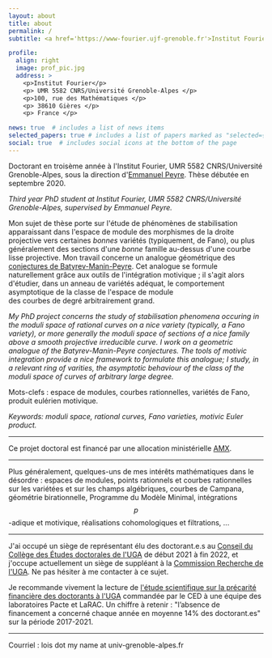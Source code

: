 ```yaml
---
layout: about
title: about
permalink: /
subtitle: <a href='https://www-fourier.ujf-grenoble.fr'>Institut Fourier</a>,  <a href='https://www.univ-grenoble-alpes.fr/'>Université Grenoble-Alpes</a>. 

profile:
  align: right
  image: prof_pic.jpg
  address: >
    <p>Institut Fourier</p>
    <p> UMR 5582 CNRS/Université Grenoble-Alpes </p>
    <p>100, rue des Mathématiques </p>
    <p> 38610 Gières </p>
    <p> France </p>

news: true  # includes a list of news items
selected_papers: true # includes a list of papers marked as "selected={true}"
social: true  # includes social icons at the bottom of the page
---
```


Doctorant en troisème année à l'Institut Fourier, UMR 5582 CNRS/Université Grenoble-Alpes, sous la direction d'<a href="https://www-fourier.univ-grenoble-alpes.fr/~peyre">Emmanuel Peyre</a>.
Thèse débutée en septembre 2020.

<i> Third year PhD student at Institut Fourier, UMR 5582 CNRS/Université Grenoble-Alpes,
supervised by Emmanuel Peyre. </i>

Mon sujet de thèse porte sur l'étude de phénomènes de stabilisation apparaissant dans l'espace de module des morphismes
de la droite projective vers certaines <i>bonnes</i>  variétés (typiquement, de Fano),
ou plus généralement des sections d'une <i>bonne</i>  famille au-dessus d'une courbe lisse projective.
Mon travail concerne un analogue géométrique des <a href="https://en.wikipedia.org/wiki/Manin_conjecture"  > conjectures de Batyrev-Manin-Peyre</a>.
Cet analogue se formule naturellement grâce aux outils de l'intégration motivique ;
il s'agit alors d'étudier, dans un anneau de variétés adéquat, le comportement asymptotique de la classe de l'espace de module  
des courbes de degré arbitrairement grand.
<br/>

<i>My PhD project concerns the study of stabilisation phenomena occuring in the moduli space of rational curves on a <i>nice variety</i> (typically, a Fano variety), 
or more generally the moduli space of sections of a <i>nice family</i> above a smooth projective irreducible curve.
I work on a geometric analogue of the Batyrev-Manin-Peyre conjectures.
The tools of motivic integration provide a nice framework to formulate this analogue;
I study, in a relevant ring of varities, the asymptotic behaviour of the class of the moduli space of curves of arbitrary large degree. </i>


Mots-clefs : espace de modules, courbes rationnelles, variétés de Fano, produit eulérien motivique.<br/>

<i> Keywords: moduli space, rational curves, Fano varieties, motivic Euler product. </i>

----- 

Ce projet doctoral est financé par une allocation ministérielle <a href="https://www.polytechnique.edu">AMX</a>.

----- 

Plus généralement, quelques-uns de mes intérêts mathématiques dans le désordre : 
espaces de modules, 
points rationnels et courbes rationnelles
sur les variétées
et sur les champs algébriques,
courbes de Campana,
géométrie birationnelle,
Programme du Modèle Minimal,
intégrations $$p$$-adique et motivique, 
réalisations cohomologiques et filtrations,
... 


----- 

J'ai occupé un siège de représentant élu des doctorant.e.s au [Conseil du Collège des Études doctorales de l'UGA](https://doctorat.univ-grenoble-alpes.fr/organisation-du-college-doctoral/le-conseil-du-college-doctoral-de-l-uga-1031911.kjsp) de début 2021 à fin 2022, et j'occupe actuellement un siège de suppléant à la [Commission Recherche de l'UGA](https://www.univ-grenoble-alpes.fr/la-commission-recherche-/la-commission-recherche--830535.kjsp). Ne pas hésiter à me contacter à ce sujet. 

Je recommande vivement la lecture de [l'étude scientifique sur la précarité financière des doctorants à l'UGA](https://doctorat.univ-grenoble-alpes.fr/actualites-du-doctorat/etude-scientifique-sur-la-precarite-financiere-des-doctorants-uga-1176629.kjsp)
commandée par le CED à une équipe des laboratoires Pacte et LaRAC.
Un chiffre à retenir : "l’absence de financement a concerné chaque
année en moyenne 14% des doctorant.es" sur la période 2017-2021.

----- 

Courriel : lois dot my name at univ-grenoble-alpes.fr